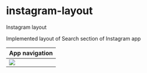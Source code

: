 # instagram-layout
Instagram layout 

Implemented layout of Search section of Instagram app

| App navigation        |
|-----------------------|
| ![](insta-layout.png) |

